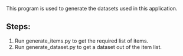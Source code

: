 This program is used to generate the datasets used in this application.

## Steps:

1. Run generate_items.py to get the required list of items.
2. Run generate_dataset.py to get a dataset out of the item list.

